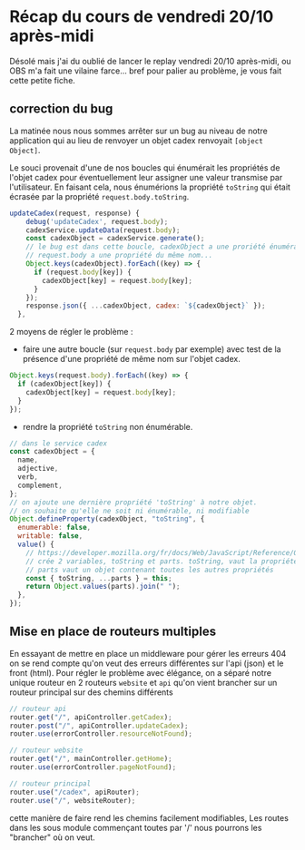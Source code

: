 # Récap du cours de vendredi 20/10 après-midi

Désolé mais j'ai du oublié de lancer le replay vendredi 20/10 après-midi, ou OBS m'a fait une vilaine farce... bref pour palier au problème, je vous fait cette petite fiche.

## correction du bug

La matinée nous nous sommes arrêter sur un bug au niveau de notre application qui au lieu de renvoyer un objet cadex renvoyait `[object Object]`.

Le souci provenait d'une de nos boucles qui énumérait les propriétés de l'objet cadex pour éventuellement leur assigner une valeur transmise par l'utilisateur. En faisant cela, nous énumérions la propriété `toString` qui était écrasée par la propriété `request.body.toString`.

```javascript
updateCadex(request, response) {
    debug('updateCadex', request.body);
    cadexService.updateData(request.body);
    const cadexObject = cadexService.generate();
    // le bug est dans cette boucle, cadexObject a une proriété énumérable toString
    // request.body a une propriété du même nom...
    Object.keys(cadexObject).forEach((key) => {
      if (request.body[key]) {
        cadexObject[key] = request.body[key];
      }
    });
    response.json({ ...cadexObject, cadex: `${cadexObject}` });
  },
```

2 moyens de régler le problème :

- faire une autre boucle (sur `request.body` par exemple) avec test de la présence d'une propriété de même nom sur l'objet cadex.

```javascript
Object.keys(request.body).forEach((key) => {
  if (cadexObject[key]) {
    cadexObject[key] = request.body[key];
  }
});
```

- rendre la propriété `toString` non énumérable.

```javascript
// dans le service cadex
const cadexObject = {
  name,
  adjective,
  verb,
  complement,
};
// on ajoute une dernière propriété 'toString' à notre objet.
// on souhaite qu'elle ne soit ni énumérable, ni modifiable
Object.defineProperty(cadexObject, "toString", {
  enumerable: false,
  writable: false,
  value() {
    // https://developer.mozilla.org/fr/docs/Web/JavaScript/Reference/Operators/Destructuring_assignment
    // crée 2 variables, toString et parts. toString, vaut la propriété toString,
    // parts vaut un objet contenant toutes les autres propriétés
    const { toString, ...parts } = this;
    return Object.values(parts).join(" ");
  },
});
```

## Mise en place de routeurs multiples

En essayant de mettre en place un middleware pour gérer les erreurs 404 on se rend compte qu'on veut des erreurs différentes sur l'api (json) et le front (html).
Pour régler le problème avec élégance, on a séparé notre unique routeur en 2 routeurs `website` et `api` qu'on vient brancher sur un routeur principal sur des chemins différents

```javascript
// routeur api
router.get("/", apiController.getCadex);
router.post("/", apiController.updateCadex);
router.use(errorController.resourceNotFound);

// routeur website
router.get("/", mainController.getHome);
router.use(errorController.pageNotFound);

// routeur principal
router.use("/cadex", apiRouter);
router.use("/", websiteRouter);
```

cette manière de faire rend les chemins facilement modifiables, Les routes dans les sous module commençant toutes par '/' nous pourrons les "brancher" où on veut.
